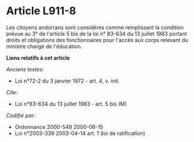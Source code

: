 # Article L911-8

Les citoyens andorrans sont considérés comme remplissant la condition prévue au 3° de l'article 5 bis de la loi n° 83-634 du
13 juillet 1983 portant droits et obligations des fonctionnaires pour l'accès aux corps relevant du ministre chargé de
l'éducation.

**Liens relatifs à cet article**

_Anciens textes_:

  - Loi n°72-2 du 3 janvier 1972 - art. 4, v. init.

_Cite_:

  - Loi n°83-634 du 13 juillet 1983 - art. 5 bis (M)

_Codifié par_:

  - Ordonnance 2000-549 2000-06-15
  - Loi n°2003-339 2003-04-14 art. 1 (loi de ratification)

